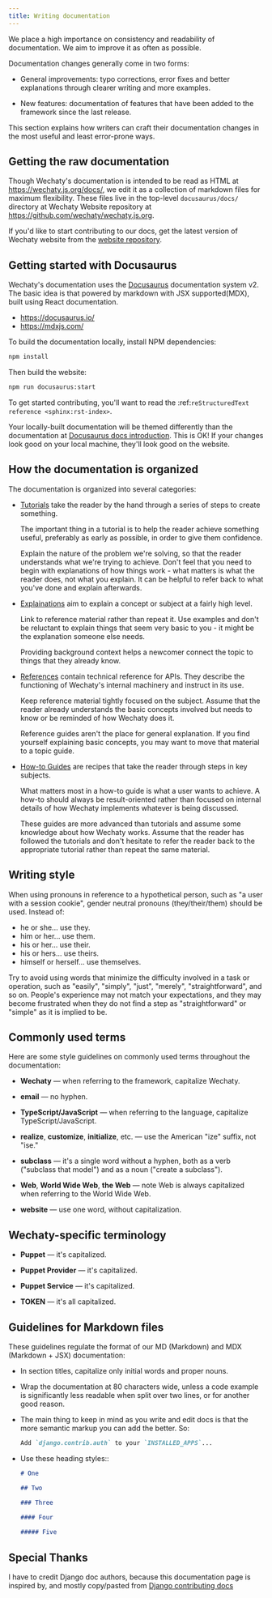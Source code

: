 ```yaml
---
title: Writing documentation
---
```


We place a high importance on consistency and readability of documentation.
We aim to improve it as often as possible.

Documentation changes generally come in two forms:

- General improvements: typo corrections, error fixes and better
  explanations through clearer writing and more examples.

- New features: documentation of features that have been added to the
  framework since the last release.

This section explains how writers can craft their documentation changes
in the most useful and least error-prone ways.

## Getting the raw documentation

Though Wechaty's documentation is intended to be read as HTML at
<https://wechaty.js.org/docs/>, we edit it as a collection of markdown files for
maximum flexibility. These files live in the top-level ``docusaurus/docs/``
directory at Wechaty Website repository at <https://github.com/wechaty/wechaty.js.org>.

If you'd like to start contributing to our docs, get the latest version of
Wechaty website from the [website repository](https://github.com/wechaty/wechaty.js.org).

## Getting started with Docusaurus

Wechaty's documentation uses the [Docusaurus](https://docusaurus.io/) documentation system v2.
The basic idea is that powered by markdown with JSX supported(MDX), built using React documentation.

- <https://docusaurus.io/>
- <https://mdxjs.com/>

To build the documentation locally, install NPM dependencies:

```sh
npm install
```

Then build the website:

```sh
npm run docusaurus:start
```

To get started contributing, you'll want to read the :ref:`reStructuredText
reference <sphinx:rst-index>`.

Your locally-built documentation will be themed differently than the
documentation at [Docusaurus docs introduction](https://docusaurus.io/docs/docs-introduction).
This is OK! If your changes look good on your local machine, they'll look good
on the website.

## How the documentation is organized

The documentation is organized into several categories:

- [Tutorials](tutorials/overview.md) take the reader by the hand through a series
  of steps to create something.

  The important thing in a tutorial is to help the reader achieve something
  useful, preferably as early as possible, in order to give them confidence.

  Explain the nature of the problem we're solving, so that the reader
  understands what we're trying to achieve. Don't feel that you need to begin
  with explanations of how things work - what matters is what the reader does,
  not what you explain. It can be helpful to refer back to what you've done and
  explain afterwards.

- [Explainations](explainations/overview.mdx) aim to explain a concept or subject at a
  fairly high level.

  Link to reference material rather than repeat it. Use examples and don't be
  reluctant to explain things that seem very basic to you - it might be the
  explanation someone else needs.

  Providing background context helps a newcomer connect the topic to things
  that they already know.

- [References](references/overview.mdx) contain technical reference for APIs.
  They describe the functioning of Wechaty's internal machinery and instruct in
  its use.

  Keep reference material tightly focused on the subject. Assume that the
  reader already understands the basic concepts involved but needs to know or
  be reminded of how Wechaty does it.

  Reference guides aren't the place for general explanation. If you find
  yourself explaining basic concepts, you may want to move that material to a
  topic guide.

- [How-to Guides](howto/overview.mdx) are recipes that take the reader through
  steps in key subjects.

  What matters most in a how-to guide is what a user wants to achieve.
  A how-to should always be result-oriented rather than focused on internal
  details of how Wechaty implements whatever is being discussed.

  These guides are more advanced than tutorials and assume some knowledge about
  how Wechaty works. Assume that the reader has followed the tutorials and don't
  hesitate to refer the reader back to the appropriate tutorial rather than
  repeat the same material.

## Writing style

When using pronouns in reference to a hypothetical person, such as "a user with
a session cookie", gender neutral pronouns (they/their/them) should be used.
Instead of:

- he or she... use they.
- him or her... use them.
- his or her... use their.
- his or hers... use theirs.
- himself or herself... use themselves.

Try to avoid using words that minimize the difficulty involved in a task or
operation, such as "easily", "simply", "just", "merely", "straightforward", and
so on. People's experience may not match your expectations, and they may become
frustrated when they do not find a step as "straightforward" or "simple" as it
is implied to be.

## Commonly used terms

Here are some style guidelines on commonly used terms throughout the
documentation:

- **Wechaty** &mdash; when referring to the framework, capitalize Wechaty.

- **email** &mdash; no hyphen.

- **TypeScript/JavaScript** &mdash; when referring to the language, capitalize TypeScript/JavaScript.

- **realize**, **customize**, **initialize**, etc. &mdash; use the American
  "ize" suffix, not "ise."

- **subclass** &mdash; it's a single word without a hyphen, both as a verb
  ("subclass that model") and as a noun ("create a subclass").

- **Web**, **World Wide Web**, **the Web** &mdash; note Web is always
  capitalized when referring to the World Wide Web.

- **website** &mdash; use one word, without capitalization.

## Wechaty-specific terminology

- **Puppet** &mdash; it's capitalized.

- **Puppet Provider** &mdash; it's capitalized.

- **Puppet Service** &mdash; it's capitalized.

- **TOKEN** &mdash; it's all capitalized.

## Guidelines for Markdown files

These guidelines regulate the format of our MD (Markdown) and MDX (Markdown + JSX)
documentation:

- In section titles, capitalize only initial words and proper nouns.

- Wrap the documentation at 80 characters wide, unless a code example
  is significantly less readable when split over two lines, or for another
  good reason.

- The main thing to keep in mind as you write and edit docs is that the
  more semantic markup you can add the better. So:

  ```md
  Add `django.contrib.auth` to your `INSTALLED_APPS`...
  ```

- Use these heading styles::

  ```md
  # One

  ## Two

  ### Three

  #### Four
    
  ##### Five
  ```

## Special Thanks

I have to credit Django doc authors, because this documentation page is inspired by, and mostly copy/pasted from [Django contributing docs](https://github.com/django/django/blob/main/docs/internals/contributing/writing-documentation.txt)
